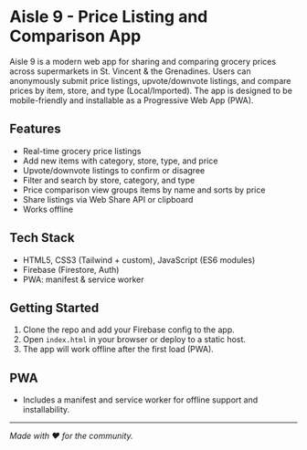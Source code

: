 # Aisle 9 - Price Listing and Comparison App

Aisle 9 is a modern web app for sharing and comparing grocery prices across supermarkets in St. Vincent & the Grenadines. Users can anonymously submit price listings, upvote/downvote listings, and compare prices by item, store, and type (Local/Imported). The app is designed to be mobile-friendly and installable as a Progressive Web App (PWA).

## Features
- Real-time grocery price listings
- Add new items with category, store, type, and price
- Upvote/downvote listings to confirm or disagree
- Filter and search by store, category, and type
- Price comparison view groups items by name and sorts by price
- Share listings via Web Share API or clipboard
- Works offline 

## Tech Stack
- HTML5, CSS3 (Tailwind + custom), JavaScript (ES6 modules)
- Firebase (Firestore, Auth)
- PWA: manifest & service worker

## Getting Started
1. Clone the repo and add your Firebase config to the app.
2. Open `index.html` in your browser or deploy to a static host.
3. The app will work offline after the first load (PWA).

## PWA
- Includes a manifest and service worker for offline support and installability.

---

*Made with ❤️ for the community.*
